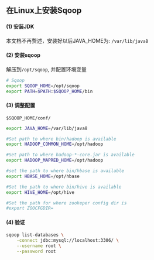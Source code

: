 ## 在Linux上安装Sqoop

#### (1) 安装JDK

本文档不再赘述，安装好以后JAVA_HOME为: `/var/lib/java8`

#### (2) 安装sqoop

解压到`/opt/sqoop`, 并配置环境变量

```bash
# Sqoop
export SQOOP_HOME=/opt/sqoop
export PATH=$PATH:$SQOOP_HOME/bin
```

#### (3) 调整配置

`$SQOOP_HOME/conf/`

```bash
export JAVA_HOME=/var/lib/java8

#Set path to where bin/hadoop is available
export HADOOP_COMMON_HOME=/opt/hadoop

#Set path to where hadoop-*-core.jar is available
export HADOOP_MAPRED_HOME=/opt/hadoop

#set the path to where bin/hbase is available
export HBASE_HOME=/opt/hbase

#Set the path to where bin/hive is available
export HIVE_HOME=/opt/hive

#Set the path for where zookeper config dir is
#export ZOOCFGDIR=
```

#### (4) 验证

```bash
sqoop list-databases \
    -connect jdbc:mysql://localhost:3306/ \
    --username root \
    --password root
```
